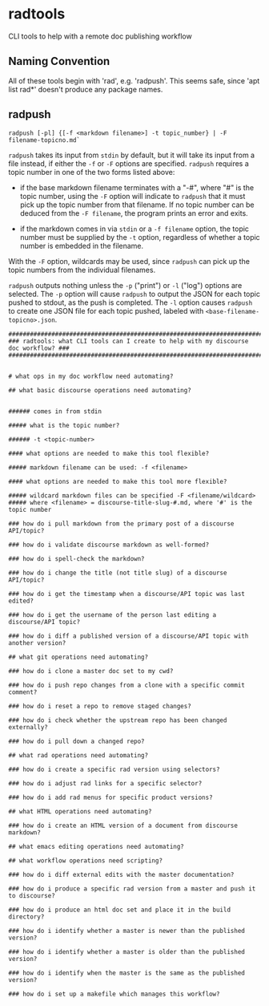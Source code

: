 # radtools

CLI tools to help with a remote doc publishing workflow

## Naming Convention

All of these tools begin with 'rad', e.g. 'radpush'.  This seems safe, since 'apt list rad*' doesn't produce any package names.

## radpush

```
radpush [-pl] {[-f <markdown filename>] -t topic_number} | -F filename-topicno.md` 
```

`radpush` takes its input from `stdin` by default, but it will take its input from a file instead, if either the `-f` or `-F` options are specified.  `radpush` requires a topic number in one of the two forms listed above:

* if the base markdown filename terminates with a "-#", where "#" is the topic number, using the `-F` option will indicate to `radpush` that it must pick up the topic number from that filename.  If no topic number can be deduced from the `-F filename`, the program prints an error and exits.

* if the markdown comes in via `stdin` or a `-f filename` option, the topic number must be supplied by the `-t` option, regardless of whether a topic number is embedded in the filename.

With the `-F` option, wildcards may be used, since `radpush` can pick up the topic numbers from the individual filenames.

`radpush` outputs nothing unless the `-p` ("print") or `-l` ("log") options are selected.  The `-p` option will cause `radpush` to output the JSON for each topic pushed to stdout, as the push is completed.  The `-l` option causes `radpush` to create one JSON file for each topic pushed, labeled with `<base-filename-topicno>.json`.

``` nohighlight
#####################################################################################
### radtools: what CLI tools can I create to help with my discourse doc workflow? ###
#####################################################################################


# what ops in my doc workflow need automating?

## what basic discourse operations need automating?


###### comes in from stdin

##### what is the topic number?

###### -t <topic-number>

#### what options are needed to make this tool flexible?

##### markdown filename can be used: -f <filename>

#### what options are needed to make this tool more flexible?

##### wildcard markdown files can be specified -F <filename/wildcard>
##### where <filename> = discourse-title-slug-#.md, where '#' is the topic number

### how do i pull markdown from the primary post of a discourse API/topic?

### how do i validate discourse markdown as well-formed?

### how do i spell-check the markdown?

### how do i change the title (not title slug) of a discourse API/topic?

### how do i get the timestamp when a discourse/API topic was last edited?

### how do i get the username of the person last editing a discourse/API topic?

### how do i diff a published version of a discourse/API topic with another version?

## what git operations need automating?

### how do i clone a master doc set to my cwd?

### how do i push repo changes from a clone with a specific commit comment?

### how do i reset a repo to remove staged changes?

### how do i check whether the upstream repo has been changed externally?

### how do i pull down a changed repo?

## what rad operations need automating?

### how do i create a specific rad version using selectors?

### how do i adjust rad links for a specific selector?

### how do i add rad menus for specific product versions?

## what HTML operations need automating?

### how do i create an HTML version of a document from discourse markdown?

## what emacs editing operations need automating?

## what workflow operations need scripting?

### how do i diff external edits with the master documentation?

### how do i produce a specific rad version from a master and push it to discourse?

### how do i produce an html doc set and place it in the build directory?

### how do i identify whether a master is newer than the published version?

### how do i identify whether a master is older than the published version?

### how do i identify when the master is the same as the published version?

### how do i set up a makefile which manages this workflow?
```
